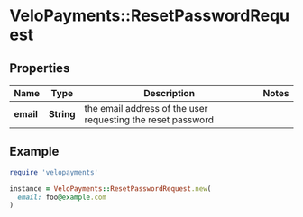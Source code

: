 # VeloPayments::ResetPasswordRequest

## Properties

| Name | Type | Description | Notes |
| ---- | ---- | ----------- | ----- |
| **email** | **String** | the email address of the user requesting the reset password |  |

## Example

```ruby
require 'velopayments'

instance = VeloPayments::ResetPasswordRequest.new(
  email: foo@example.com
)
```

